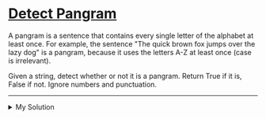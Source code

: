 # [Detect Pangram](https://www.codewars.com/kata/545cedaa9943f7fe7b000048)

A pangram is a sentence that contains every single letter of the alphabet at least once. For example, the sentence "The
quick brown fox jumps over the lazy dog" is a pangram, because it uses the letters A-Z at least once (case is
irrelevant).

Given a string, detect whether or not it is a pangram. Return True if it is, False if not. Ignore numbers and
punctuation.

---

<details><summary>My Solution</summary>

```js
function isPangram(string) {
  let alphabet = 'abcdefghijklmnopqrstuvwxyz'
  let lowerCaseString = string.toLowerCase()

  return alphabet.split('').every(char => lowerCaseString.includes(char))
}
```

</details>
